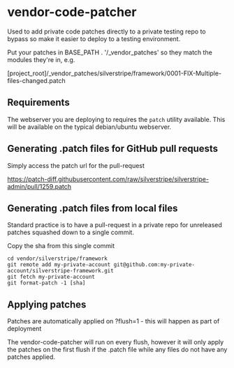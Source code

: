 # vendor-code-patcher

Used to add private code patches directly to a private testing repo to bypass so make it easier to deploy to a testing environment.

Put your patches in BASE_PATH . '/_vendor_patches' so they match the modules they're in, e.g.

[project_root]/_vendor_patches/silverstripe/framework/0001-FIX-Multiple-files-changed.patch

## Requirements

The webserver you are deploying to requires the `patch` utility available.  This will be available on the typical debian/ubuntu webserver.

## Generating .patch files for GitHub pull requests

Simply access the patch url for the pull-request

https://patch-diff.githubusercontent.com/raw/silverstripe/silverstripe-admin/pull/1259.patch

## Generating .patch files from local files

Standard practice is to have a pull-request in a private repo for unreleased patches squashed down to a single commit.

Copy the sha from this single commit

```
cd vendor/silverstripe/framework
git remote add my-private-account git@github.com:my-private-account/silverstripe-framework.git
git fetch my-private-account
git format-patch -1 [sha]
```

## Applying patches

Patches are automatically applied on ?flush=1 - this will happen as part of deployment

The vendor-code-patcher will run on every flush, however it will only apply the patches on the first flush if the .patch file while any files do not have any patches applied.
